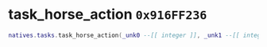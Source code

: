# task_horse_action `0x916FF236`

```lua
natives.tasks.task_horse_action(_unk0 --[[ integer ]], _unk1 --[[ integer ]])
```